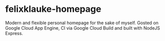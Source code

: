 # felixklauke-homepage
Modern and flexible personal homepage for the sake of myself. Gosted on Google Cloud App Engine, CI via Google Cloud Build and built with NodeJS Express.
